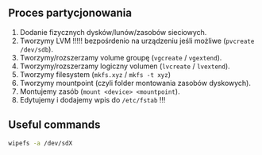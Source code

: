 ## Proces partycjonowania

1. Dodanie fizycznych dysków/lunów/zasobów sieciowych.
2. Tworzymy LVM !!!!! bezpośrdenio na urządzeniu jeśli możliwe (`pvcreate /dev/sdb`).
3. Tworzymy/rozszerzamy volume groupę (`vgcreate` / `vgextend`).
4. Tworzymy/rozszerzamy logiczny volumen (`lvcreate` / `lvextend`).
5. Tworzymy filesystem (`mkfs.xyz` / `mkfs -t xyz`)
6. Tworzymy mountpoint (czyli folder montowania zasobów dyskowych).
7. Montujemy zasób (`mount <device> <mountpoint`).
8. Edytujemy i dodajemy wpis do `/etc/fstab` !!!

## Useful commands

```sh
wipefs -a /dev/sdX
```
